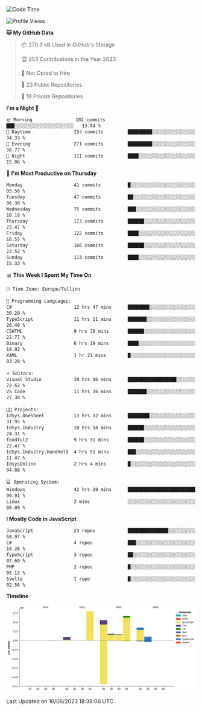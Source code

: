 <!--START_SECTION:waka-->
![Code Time](http://img.shields.io/badge/Code%20Time-223%20hrs%2057%20mins-blue)

![Profile Views](http://img.shields.io/badge/Profile%20Views-0-blue)

**🐱 My GitHub Data** 

> 📦 270.9 kB Used in GitHub's Storage 
 > 
> 🏆 253 Contributions in the Year 2023
 > 
> 🚫 Not Opted to Hire
 > 
> 📜 23 Public Repositories 
 > 
> 🔑 18 Private Repositories 
 > 
**I'm a Night 🦉** 

```text
🌞 Morning                102 commits         ███░░░░░░░░░░░░░░░░░░░░░░   13.84 % 
🌆 Daytime                253 commits         █████████░░░░░░░░░░░░░░░░   34.33 % 
🌃 Evening                271 commits         █████████░░░░░░░░░░░░░░░░   36.77 % 
🌙 Night                  111 commits         ████░░░░░░░░░░░░░░░░░░░░░   15.06 % 
```
📅 **I'm Most Productive on Thursday** 

```text
Monday                   41 commits          █░░░░░░░░░░░░░░░░░░░░░░░░   05.56 % 
Tuesday                  47 commits          ██░░░░░░░░░░░░░░░░░░░░░░░   06.38 % 
Wednesday                75 commits          ███░░░░░░░░░░░░░░░░░░░░░░   10.18 % 
Thursday                 173 commits         ██████░░░░░░░░░░░░░░░░░░░   23.47 % 
Friday                   122 commits         ████░░░░░░░░░░░░░░░░░░░░░   16.55 % 
Saturday                 166 commits         ██████░░░░░░░░░░░░░░░░░░░   22.52 % 
Sunday                   113 commits         ████░░░░░░░░░░░░░░░░░░░░░   15.33 % 
```


📊 **This Week I Spent My Time On** 

```text
🕑︎ Time Zone: Europe/Tallinn

💬 Programming Languages: 
C#                       12 hrs 47 mins      ████████░░░░░░░░░░░░░░░░░   30.20 % 
TypeScript               11 hrs 11 mins      ███████░░░░░░░░░░░░░░░░░░   26.40 % 
CSHTML                   9 hrs 38 mins       ██████░░░░░░░░░░░░░░░░░░░   22.77 % 
Binary                   6 hrs 19 mins       ████░░░░░░░░░░░░░░░░░░░░░   14.92 % 
XAML                     1 hr 21 mins        █░░░░░░░░░░░░░░░░░░░░░░░░   03.20 % 

🔥 Editors: 
Visual Studio            30 hrs 46 mins      ██████████████████░░░░░░░   72.62 % 
VS Code                  11 hrs 36 mins      ███████░░░░░░░░░░░░░░░░░░   27.38 % 

🐱‍💻 Projects: 
IdSys.OneSheet           13 hrs 32 mins      ████████░░░░░░░░░░░░░░░░░   31.95 % 
IdSys.Industry           10 hrs 18 mins      ██████░░░░░░░░░░░░░░░░░░░   24.31 % 
foodful2                 9 hrs 31 mins       ██████░░░░░░░░░░░░░░░░░░░   22.47 % 
IdSys.Industry.HandHeld  4 hrs 51 mins       ███░░░░░░░░░░░░░░░░░░░░░░   11.47 % 
IdsysOnline              2 hrs 4 mins        █░░░░░░░░░░░░░░░░░░░░░░░░   04.88 % 

💻 Operating System: 
Windows                  42 hrs 20 mins      █████████████████████████   99.91 % 
Linux                    2 mins              ░░░░░░░░░░░░░░░░░░░░░░░░░   00.09 % 
```

**I Mostly Code in JavaScript** 

```text
JavaScript               23 repos            ███████████████░░░░░░░░░░   58.97 % 
C#                       4 repos             ███░░░░░░░░░░░░░░░░░░░░░░   10.26 % 
TypeScript               3 repos             ██░░░░░░░░░░░░░░░░░░░░░░░   07.69 % 
PHP                      2 repos             █░░░░░░░░░░░░░░░░░░░░░░░░   05.13 % 
Svelte                   1 repo              █░░░░░░░░░░░░░░░░░░░░░░░░   02.56 % 
```



**Timeline**

![Lines of Code chart](https://raw.githubusercontent.com/Piilu/Piilu/main/assets/bar_graph.png)


 Last Updated on 16/06/2023 18:39:06 UTC
<!--END_SECTION:waka-->